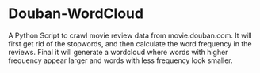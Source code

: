 # Douban-WordCloud
A Python Script to crawl movie review data from movie.douban.com. It will first get rid of the stopwords, and then calculate the word frequency in the reviews. Final it will generate a wordcloud where words with higher frequency appear larger and words with less frequency look smaller.
